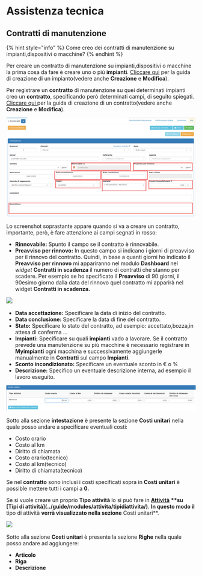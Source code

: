 # Assistenza tecnica

## Contratti di manutenzione

{% hint style="info" %}
Come creo dei contratti di manutenzione su impianti,dispositivi o macchine?
{% endhint %}

Per creare un contratto di manutenzione su impianti,dispositivi o macchine la prima cosa da fare è creare uno o più **impianti**. [Cliccare qui](../modules/impianti/) per la guida di creazione di un impianto\(vedere anche **Creazione** e **Modifica**\).

Per registrare un **contratto** di manutenzione su quei determinati impianti creo un **contratto**, specificando però determinati campi, di seguito spiegati. [Cliccare qui ](../modules/vendite/contratti/)per la guida di creazione di un contratto\(vedere anche **Creazione** e **Modifica**\).

![](../.gitbook/assets/contrattoannuale.png)

Lo screenshot soprastante appare quando si va a creare un contratto, importante, però, è fare attenzione ai campi segnati in rosso:

* **Rinnovabile:** Spunto il campo se il contratto è rinnovabile.
* **Preavviso per rinnovo:** In questo campo si indicano i giorni di preavviso per il rinnovo del contratto. Quindi, in base a quanti giorni ho indicato il **Preavviso per** **rinnovo** mi appariranno nel modulo **Dashboard** nel _widget_ **Contratti in scadenza** il numero di contratti che stanno per scadere. Per esempio se ho specificato il **Preavviso** di 90 giorni, il 90esimo giorno dalla data del rinnovo quel contratto mi apparirà nel widget **Contratti in scadenza.**

![](../.gitbook/assets/contrattiinscadenza-1.png)

* **Data accettazione:** Specificare la data di inizio del contratto.
* **Data conclusione:** Specificare la data di fine del contratto.
* **Stato:** Specificare lo stato del contratto, ad esempio: accettato,bozza,in attesa di conferma ...
* **Impianti:** Specificare su quali **impianti** vado a lavorare. Se il contratto prevede una manutenzione su più macchine è necessario registrare in **Myimpianti** ogni macchina e successivamente aggiungerle manualmente in **Contratti** sul campo **Impianti**.
* **Sconto incondizionato:** Specificare un eventuale sconto in € o %
* **Descrizione:** Specifico un eventuale descrizione interna, ad esempio il lavoro eseguito.

![](../.gitbook/assets/costiunitariannuali.png)

Sotto alla sezione **intestazione** è presente la sezione **Costi unitari** nella quale posso andare a specificare eventuali costi:

* Costo orario
* Costo al km 
* Diritto di chiamata
* Costo orario\(tecnico\)
* Costo al km\(tecnico\)
* Diritto di chiamata\(tecnico\)

Se nel **contratto** sono inclusi i costi specificati sopra in **Costi unitari** è possible mettere tutti i campi a **0.**

Se si vuole creare un proprio **Tipo attività** lo si può fare in [**Attività**](../modules/attivita/) **\*\*su \[**Tipi di attività**\]\(../guide/modules/attivita/tipidiattivita/\)**. **In questo modo il** tipo di attività **verrà visualizzato nella sezione** Costi unitari\*\*.

![](../.gitbook/assets/righe-annuali-1.png)

Sotto alla sezione **Costi unitari** è presente la sezione **Righe** nella quale posso andare ad aggiungere:

* **Articolo**
* **Riga**
* **Descrizione**

